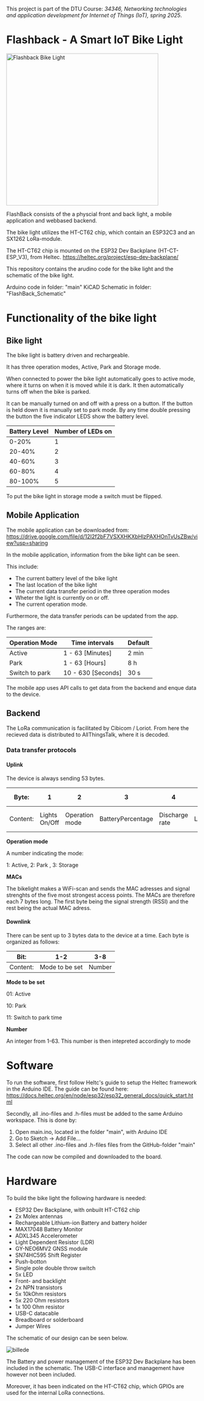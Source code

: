 This project is part of the DTU Course: _34346, Networking technologies and application development for Internet of Things (IoT), spring 2025_.

# Flashback - A Smart IoT Bike Light

<img src="https://github.com/user-attachments/assets/b148089f-7273-476c-a812-d38bbbe342ea" alt="Flashback Bike Light" width="400"/>

FlashBack consists of the a physcial front and back light, a mobile application and webbased backend.

The bike light utilizes the HT-CT62 chip, which contain an ESP32C3 and an SX1262 LoRa-module.

The HT-CT62 chip is mounted on the ESP32 Dev Backplane (HT-CT-ESP_V3), from Heltec. https://heltec.org/project/esp-dev-backplane/

This repository contains the arudino code for the bike light and the schematic of the bike light.

Arduino code in folder: "main"
KiCAD Schematic in folder: "FlashBack_Schematic"

# Functionality of the bike light

## Bike light
The bike light is battery driven and rechargeable.

It has three operation modes, Active, Park and Storage mode.

When connected to power the bike light automatically goes to active mode, where it turns on when it is moved while it is dark. It then automatically turns off when the bike is parked.

It can be manually turned on and off with a press on a button. If the button is held down it is manually set to park mode.
By any time double pressing the button the five indicator LEDS show the battery level.

| Battery Level | Number of LEDs on |
|---------------|-------------------|
| 0-20%         | 1                 |
| 20-40%        | 2                 |
| 40-60%        | 3                 |
| 60-80%        | 4                 |
| 80-100%       | 5                 |

To put the bike light in storage mode a switch must be flipped.

## Mobile Application
The mobile application can be downloaded from: https://drive.google.com/file/d/12I2f2bF7VSXXHKXbHlzPAXHOnTvUsZBw/view?usp=sharing

In the mobile application, information from the bike light can be seen.

This include:
* The current battery level of the bike light
* The last location of the bike light
* The current data transfer period in the three operation modes
* Wheter the light is currently on or off.
* The current operation mode.

Furthermore, the data transfer periods can be updated from the app.

The ranges are:

| Operation Mode | Time intervals     | Default |
|----------------|--------------------|---------|
| Active         | 1 - 63 [Minutes]   | 2 min   |
| Park           | 1 - 63 [Hours]     | 8 h     |
| Switch to park | 10 - 630 [Seconds] | 30 s    |

The mobile app uses API calls to get data from the backend and enque data to the device.

## Backend
The LoRa communication is facilitated by Cibicom / Loriot.
From here the recieved data is distributed to AllThingsTalk, where it is decoded.

### Data transfer protocols

#### Uplink
The device is always sending 53 bytes.

|Byte: | 1 | 2 | 3 | 4 | 5-8 | 9-12 | 13-14 |15-16| 17-18 | 19-158 |
|-----| --| --| --| --| ----| ----| -------| ----| ------| ------|
|Content:|Lights On/Off| Operation mode| BatteryPercentage| Discharge rate|Latitude|Longitude| Active interval| Park Interval| Switch to park | MACs|

**Operation mode**

A number indicating the mode:

1: Active, 2: Park , 3: Storage

**MACs**

The bikelight makes a WiFi-scan and sends the MAC adresses and signal strenghts of the five most strongest access points.
The MACs are therefore each 7 bytes long. The first byte being the signal strength (RSSI) and the rest being the actual MAC adress.

#### Downlink
There can be sent up to 3 bytes data to the device at a time.
Each byte is organized as follows:

|Bit: | 1-2 | 3-8 |
|-----| --- | --- |
|Content:| Mode to be set | Number |

**Mode to be set**

01: Active

10: Park

11: Switch to park time

**Number**

An integer from 1-63. This number is then intepreted accordingly to mode


# Software
To run the software, first follow Heltc's guide to setup the Heltec framework in the Arduino IDE.
The guide can be found here: https://docs.heltec.org/en/node/esp32/esp32_general_docs/quick_start.html

Secondly, all .ino-files and .h-files must be added to the same Arduino workspace.
This is done by:
1) Open main.ino, located in the folder "main", with Arduino IDE
2) Go to Sketch -> Add File...
3) Select all other .ino-files and .h-files files from the GitHub-folder "main"

The code can now be compiled and downloaded to the board.

# Hardware
To build the bike light the following hardware is needed:

* ESP32 Dev Backplane, with onbuilt HT-CT62 chip
* 2x Molex antennas
* Rechargeable Lithium-ion Battery and battery holder
* MAX17048 Battery Monitor
* ADXL345 Accelerometer
* Light Dependent Resistor (LDR)
* GY-NEO6MV2 GNSS module
* SN74HC595 Shift Register
* Push-botton
* Single pole double throw switch
* 5x LED
* Front- and backlight
* 2x NPN transistors
* 5x 10kOhm resistors
* 5x 220 Ohm resistors
* 1x 100 Ohm resistor
* USB-C datacable
* Breadboard or solderboard
* Jumper Wires

The schematic of our design can be seen below.

![billede](https://github.com/user-attachments/assets/1f1d4ea3-5217-459d-bb75-25cb235001ce)



The Battery and power management of the ESP32 Dev Backplane has been included in the schematic.
The USB-C interface and management have however not been included.

Moreover, it has been indicated on the HT-CT62 chip, which GPIOs are used for the internal LoRa connections.







